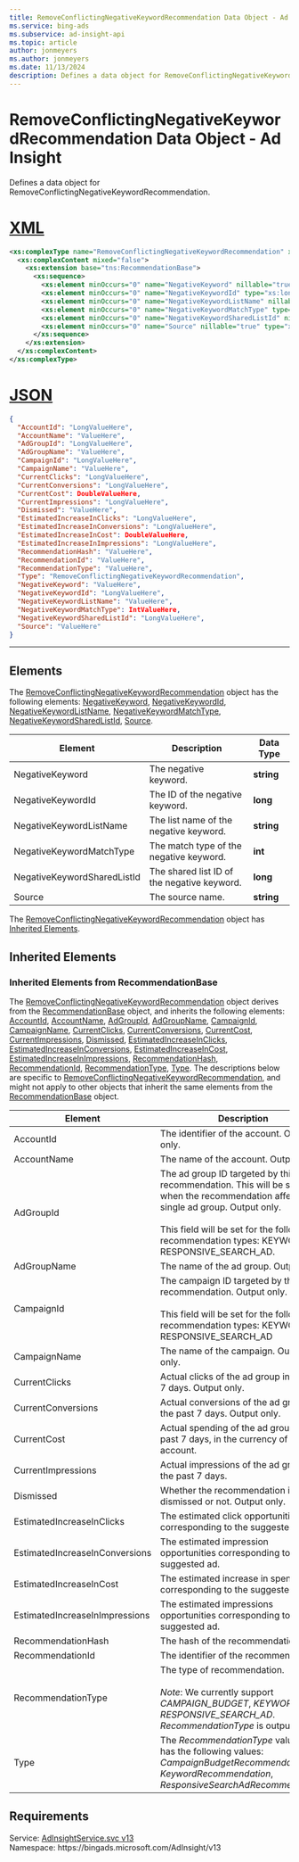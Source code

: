 ```yaml
---
title: RemoveConflictingNegativeKeywordRecommendation Data Object - Ad Insight
ms.service: bing-ads
ms.subservice: ad-insight-api
ms.topic: article
author: jonmeyers
ms.author: jonmeyers
ms.date: 11/13/2024
description: Defines a data object for RemoveConflictingNegativeKeywordRecommendation.
---
```

# RemoveConflictingNegativeKeywordRecommendation Data Object - Ad Insight
Defines a data object for RemoveConflictingNegativeKeywordRecommendation.

# [XML](#tab/xml)

```xml
<xs:complexType name="RemoveConflictingNegativeKeywordRecommendation" xmlns:xs="http://www.w3.org/2001/XMLSchema">
  <xs:complexContent mixed="false">
    <xs:extension base="tns:RecommendationBase">
      <xs:sequence>
        <xs:element minOccurs="0" name="NegativeKeyword" nillable="true" type="xs:string" />
        <xs:element minOccurs="0" name="NegativeKeywordId" type="xs:long" />
        <xs:element minOccurs="0" name="NegativeKeywordListName" nillable="true" type="xs:string" />
        <xs:element minOccurs="0" name="NegativeKeywordMatchType" type="xs:int" />
        <xs:element minOccurs="0" name="NegativeKeywordSharedListId" nillable="true" type="xs:long" />
        <xs:element minOccurs="0" name="Source" nillable="true" type="xs:string" />
      </xs:sequence>
    </xs:extension>
  </xs:complexContent>
</xs:complexType>
```

# [JSON](#tab/json)

```json
{
  "AccountId": "LongValueHere",
  "AccountName": "ValueHere",
  "AdGroupId": "LongValueHere",
  "AdGroupName": "ValueHere",
  "CampaignId": "LongValueHere",
  "CampaignName": "ValueHere",
  "CurrentClicks": "LongValueHere",
  "CurrentConversions": "LongValueHere",
  "CurrentCost": DoubleValueHere,
  "CurrentImpressions": "LongValueHere",
  "Dismissed": "ValueHere",
  "EstimatedIncreaseInClicks": "LongValueHere",
  "EstimatedIncreaseInConversions": "LongValueHere",
  "EstimatedIncreaseInCost": DoubleValueHere,
  "EstimatedIncreaseInImpressions": "LongValueHere",
  "RecommendationHash": "ValueHere",
  "RecommendationId": "ValueHere",
  "RecommendationType": "ValueHere",
  "Type": "RemoveConflictingNegativeKeywordRecommendation",
  "NegativeKeyword": "ValueHere",
  "NegativeKeywordId": "LongValueHere",
  "NegativeKeywordListName": "ValueHere",
  "NegativeKeywordMatchType": IntValueHere,
  "NegativeKeywordSharedListId": "LongValueHere",
  "Source": "ValueHere"
}
```

-----

## <a name="elements"></a>Elements

The [RemoveConflictingNegativeKeywordRecommendation](removeconflictingnegativekeywordrecommendation.md) object has the following elements: [NegativeKeyword](#negativekeyword), [NegativeKeywordId](#negativekeywordid), [NegativeKeywordListName](#negativekeywordlistname), [NegativeKeywordMatchType](#negativekeywordmatchtype), [NegativeKeywordSharedListId](#negativekeywordsharedlistid), [Source](#source).

|Element|Description|Data Type|
|-----------|---------------|-------------|
|<a name="negativekeyword"></a>NegativeKeyword|The negative keyword.|**string**|
|<a name="negativekeywordid"></a>NegativeKeywordId|The ID of the negative keyword.|**long**|
|<a name="negativekeywordlistname"></a>NegativeKeywordListName|The list name of the negative keyword.|**string**|
|<a name="negativekeywordmatchtype"></a>NegativeKeywordMatchType|The match type of the negative keyword.|**int**|
|<a name="negativekeywordsharedlistid"></a>NegativeKeywordSharedListId|The shared list ID of the negative keyword.|**long**|
|<a name="source"></a>Source|The source name.|**string**|

The [RemoveConflictingNegativeKeywordRecommendation](removeconflictingnegativekeywordrecommendation.md) object has [Inherited Elements](#inheritedelements).

## <a name="inheritedelements"></a>Inherited Elements

### <a name="inheritedelementsrecommendationbase"></a>Inherited Elements from RecommendationBase
The [RemoveConflictingNegativeKeywordRecommendation](removeconflictingnegativekeywordrecommendation.md) object derives from the [RecommendationBase](recommendationbase.md) object, and inherits the following elements: [AccountId](#accountid), [AccountName](#accountname), [AdGroupId](#adgroupid), [AdGroupName](#adgroupname), [CampaignId](#campaignid), [CampaignName](#campaignname), [CurrentClicks](#currentclicks), [CurrentConversions](#currentconversions), [CurrentCost](#currentcost), [CurrentImpressions](#currentimpressions), [Dismissed](#dismissed), [EstimatedIncreaseInClicks](#estimatedincreaseinclicks), [EstimatedIncreaseInConversions](#estimatedincreaseinconversions), [EstimatedIncreaseInCost](#estimatedincreaseincost), [EstimatedIncreaseInImpressions](#estimatedincreaseinimpressions), [RecommendationHash](#recommendationhash), [RecommendationId](#recommendationid), [RecommendationType](#recommendationtype), [Type](#type). The descriptions below are specific to [RemoveConflictingNegativeKeywordRecommendation](removeconflictingnegativekeywordrecommendation.md), and might not apply to other objects that inherit the same elements from the [RecommendationBase](recommendationbase.md) object.  

|Element|Description|Data Type|
|-----------|---------------|-------------|
|<a name="accountid"></a>AccountId|The identifier of the account. Output only. |**long**|
|<a name="accountname"></a>AccountName|The name of the account. Output only.|**string**|
|<a name="adgroupid"></a>AdGroupId|The ad group ID targeted by this recommendation. This will be set only when the recommendation affects a single ad group. Output only.<br/><br/>This field will be set for the following recommendation types: KEYWORD, RESPONSIVE_SEARCH_AD.|**long**|
|<a name="adgroupname"></a>AdGroupName|The name of the ad group. Output only.|**string**|
|<a name="campaignid"></a>CampaignId|The campaign ID targeted by this recommendation. Output only.<br/><br/>This field will be set for the following recommendation types: KEYWORD, RESPONSIVE_SEARCH_AD|**long**|
|<a name="campaignname"></a>CampaignName|The name of the campaign. Output only.|**string**|
|<a name="currentclicks"></a>CurrentClicks|Actual clicks of the ad group in the past 7 days. Output only. |**long**|
|<a name="currentconversions"></a>CurrentConversions|Actual conversions of the ad group in the past 7 days. Output only. |**long**|
|<a name="currentcost"></a>CurrentCost|Actual spending of the ad group in the past 7 days, in the currency of this account.|**double**|
|<a name="currentimpressions"></a>CurrentImpressions|Actual impressions of the ad group in the past 7 days.|**long**|
|<a name="dismissed"></a>Dismissed|Whether the recommendation is dismissed or not. Output only. |**boolean**|
|<a name="estimatedincreaseinclicks"></a>EstimatedIncreaseInClicks|The estimated click opportunities corresponding to the suggested ad.|**long**|
|<a name="estimatedincreaseinconversions"></a>EstimatedIncreaseInConversions|The estimated impression opportunities corresponding to the suggested ad.|**long**|
|<a name="estimatedincreaseincost"></a>EstimatedIncreaseInCost|The estimated increase in spend corresponding to the suggested ad.|**double**|
|<a name="estimatedincreaseinimpressions"></a>EstimatedIncreaseInImpressions|The estimated impressions opportunities corresponding to the suggested ad.|**long**|
|<a name="recommendationhash"></a>RecommendationHash|The hash of the recommendation.|**string**|
|<a name="recommendationid"></a>RecommendationId|The identifier of the recommendation.|**string**|
|<a name="recommendationtype"></a>RecommendationType|The type of recommendation.<br/><br/>*Note*: We currently support *CAMPAIGN_BUDGET*, *KEYWORD*, and *RESPONSIVE_SEARCH_AD*. *RecommendationType* is output only.|**string**|
|<a name="type"></a>Type|The *RecommendationType* value set has the following values: *CampaignBudgetRecommendation*, *KeywordRecommendation*, *ResponsiveSearchAdRecommendation*.|[RecommendationType](recommendationtype.md)|

## Requirements
Service: [AdInsightService.svc v13](https://adinsight.api.bingads.microsoft.com/Api/Advertiser/AdInsight/v13/AdInsightService.svc)  
Namespace: https\://bingads.microsoft.com/AdInsight/v13  

